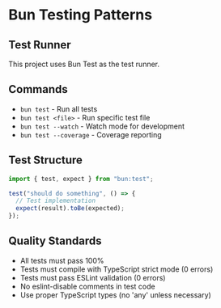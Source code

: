 # Bun Testing Patterns

## Test Runner
This project uses Bun Test as the test runner.

## Commands
- `bun test` - Run all tests
- `bun test <file>` - Run specific test file
- `bun test --watch` - Watch mode for development
- `bun test --coverage` - Coverage reporting

## Test Structure
```typescript
import { test, expect } from "bun:test";

test("should do something", () => {
  // Test implementation
  expect(result).toBe(expected);
});
```

## Quality Standards
- All tests must pass 100%
- Tests must compile with TypeScript strict mode (0 errors)
- Tests must pass ESLint validation (0 errors)
- No eslint-disable comments in test code
- Use proper TypeScript types (no 'any' unless necessary)